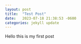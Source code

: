 ```yaml
---
layout: post
title:  "Test Post"
date:   2023-07-18 21:38:53 -0600
categories: jekyll update
---
```


Hello this is my first post